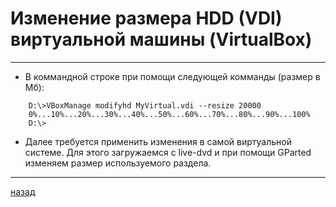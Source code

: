 # Изменение размера HDD (VDI) виртуальной машины (VirtualBox)

---------------------------------------
* В коммандной строке при помощи следующей комманды (размер в Мб):
```
	D:\>VBoxManage modifyhd MyVirtual.vdi --resize 20000
	0%...10%...20%...30%...40%...50%...60%...70%...80%...90%...100%
	D:\>
```
* Далее требуется применить изменения в самой виртуальной системе. Для этого загружаемся с live-dvd и при помощи GParted изменяем размер используемого раздела.

--------------------------
[назад](../README.md)

